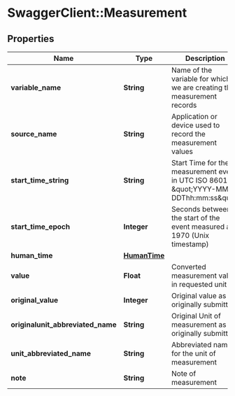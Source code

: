 # SwaggerClient::Measurement

## Properties
Name | Type | Description | Notes
------------ | ------------- | ------------- | -------------
**variable_name** | **String** | Name of the variable for which we are creating the measurement records | 
**source_name** | **String** | Application or device used to record the measurement values | 
**start_time_string** | **String** | Start Time for the measurement event in UTC ISO 8601 \&quot;YYYY-MM-DDThh:mm:ss\&quot; | 
**start_time_epoch** | **Integer** | Seconds between the start of the event measured and 1970 (Unix timestamp) | [optional] 
**human_time** | [**HumanTime**](HumanTime.md) |  | [optional] 
**value** | **Float** | Converted measurement value in requested unit | 
**original_value** | **Integer** | Original value as originally submitted | [optional] 
**originalunit_abbreviated_name** | **String** | Original Unit of measurement as originally submitted | [optional] 
**unit_abbreviated_name** | **String** | Abbreviated name for the unit of measurement | 
**note** | **String** | Note of measurement | [optional] 


